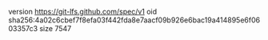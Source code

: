 version https://git-lfs.github.com/spec/v1
oid sha256:4a02c6cbef7f8efa03f442fda8e7aacf09b926e6bac19a414895e6f0603357c3
size 7547
